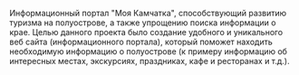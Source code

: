 Информационный портал "Моя Камчатка", способствующий развитию туризма на полуострове, а также упрощению поиска информации о крае.
Целью данного проекта было создание удобного и уникального веб сайта (информационного портала), который поможет находить 
необходимую информацию о полуострове (к примеру информацию об интересных местах, экскурсиях, праздниках, кафе и ресторанах и т.д.).
